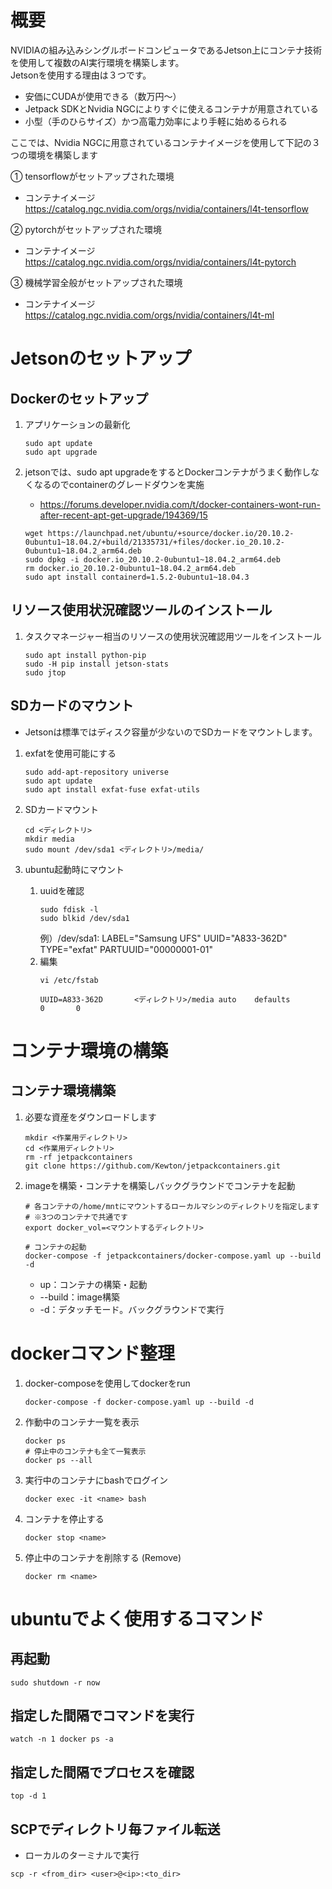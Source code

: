 # 概要
NVIDIAの組み込みシングルボードコンピュータであるJetson上にコンテナ技術を使用して複数のAI実行環境を構築します。<br>
Jetsonを使用する理由は３つです。

- 安価にCUDAが使用できる（数万円〜）
- Jetpack SDKとNvidia NGCによりすぐに使えるコンテナが用意されている
- 小型（手のひらサイズ）かつ高電力効率により手軽に始めるられる

ここでは、Nvidia NGCに用意されているコンテナイメージを使用して下記の３つの環境を構築します<br>

&#9312; tensorflowがセットアップされた環境<br>
- コンテナイメージ<br>
https://catalog.ngc.nvidia.com/orgs/nvidia/containers/l4t-tensorflow

&#9313; pytorchがセットアップされた環境<br>
- コンテナイメージ<br>
https://catalog.ngc.nvidia.com/orgs/nvidia/containers/l4t-pytorch

&#9314; 機械学習全般がセットアップされた環境<br>
- コンテナイメージ<br>
https://catalog.ngc.nvidia.com/orgs/nvidia/containers/l4t-ml


# Jetsonのセットアップ
## Dockerのセットアップ
1. アプリケーションの最新化
    ```
    sudo apt update
    sudo apt upgrade
    ```

1. jetsonでは、sudo apt upgradeをするとDockerコンテナがうまく動作しなくなるのでcontainerのグレードダウンを実施
    - https://forums.developer.nvidia.com/t/docker-containers-wont-run-after-recent-apt-get-upgrade/194369/15
    ```
    wget https://launchpad.net/ubuntu/+source/docker.io/20.10.2-0ubuntu1~18.04.2/+build/21335731/+files/docker.io_20.10.2-0ubuntu1~18.04.2_arm64.deb
    sudo dpkg -i docker.io_20.10.2-0ubuntu1~18.04.2_arm64.deb
    rm docker.io_20.10.2-0ubuntu1~18.04.2_arm64.deb
    sudo apt install containerd=1.5.2-0ubuntu1~18.04.3
    ```

## リソース使用状況確認ツールのインストール
1. タスクマネージャー相当のリソースの使用状況確認用ツールをインストール
    ```
    sudo apt install python-pip
    sudo -H pip install jetson-stats
    sudo jtop
    ```

## SDカードのマウント
- Jetsonは標準ではディスク容量が少ないのでSDカードをマウントします。
1. exfatを使用可能にする
    ```
    sudo add-apt-repository universe
    sudo apt update
    sudo apt install exfat-fuse exfat-utils
    ```

1. SDカードマウント
    ```
    cd <ディレクトリ>
    mkdir media
    sudo mount /dev/sda1 <ディレクトリ>/media/
    ```

1. ubuntu起動時にマウント
    1. uuidを確認
        ```
        sudo fdisk -l
        sudo blkid /dev/sda1
        ```
        例）/dev/sda1: LABEL="Samsung UFS" UUID="A833-362D" TYPE="exfat" PARTUUID="00000001-01"
    1. 編集
        ```
        vi /etc/fstab
        ```
        ```
        UUID=A833-362D       <ディレクトリ>/media auto    defaults        0       0
        ```

# コンテナ環境の構築
## コンテナ環境構築
1. 必要な資産をダウンロードします
    ```
    mkdir <作業用ディレクトリ>
    cd <作業用ディレクトリ>
    rm -rf jetpackcontainers
    git clone https://github.com/Kewton/jetpackcontainers.git
    ```

1. imageを構築・コンテナを構築しバックグラウンドでコンテナを起動
    ```
    # 各コンテナの/home/mntにマウントするローカルマシンのディレクトリを指定します
    # ※3つのコンテナで共通です
    export docker_vol=<マウントするディレクトリ>
    
    # コンテナの起動
    docker-compose -f jetpackcontainers/docker-compose.yaml up --build -d
    ```
    - up：コンテナの構築・起動
    - --build：image構築
    - -d：デタッチモード。バックグラウンドで実行

# dockerコマンド整理
1. docker-composeを使用してdockerをrun
    ```
    docker-compose -f docker-compose.yaml up --build -d
    ```
1. 作動中のコンテナ一覧を表示
    ```
    docker ps
    # 停止中のコンテナも全て一覧表示
    docker ps --all
    ```
1. 実行中のコンテナにbashでログイン
    ```
    docker exec -it <name> bash
    ```
1. コンテナを停止する
    ```
    docker stop <name>
    ```
1. 停止中のコンテナを削除する (Remove)
    ```
    docker rm <name>
    ```

# ubuntuでよく使用するコマンド
## 再起動
```
sudo shutdown -r now
```

## 指定した間隔でコマンドを実行
```
watch -n 1 docker ps -a
```

## 指定した間隔でプロセスを確認
```
top -d 1
```

## SCPでディレクトリ毎ファイル転送
- ローカルのターミナルで実行
```
scp -r <from_dir> <user>@<ip>:<to_dir>
```